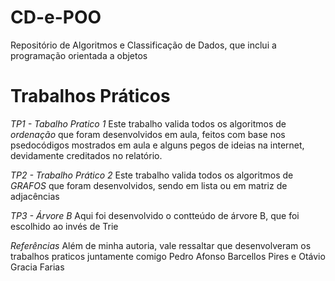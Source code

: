 # CD-e-POO
Repositório de Algoritmos e Classificação de Dados, que inclui a programação orientada a objetos 


# Trabalhos Práticos

*TP1 - Tabalho Pratico 1*
Este trabalho valida todos os algoritmos de *ordenação* que foram desenvolvidos em aula, feitos com base nos psedocódigos mostrados em aula e alguns pegos de ideias na internet, devidamente creditados no relatório.

*TP2 - Trabalho Prático 2*
Este trabalho valida todos os algoritmos de *GRAFOS* que foram desenvolvidos, sendo em lista ou em matriz de adjacências

*TP3 - Árvore B*
Aqui foi desenvolvido o contteúdo de árvore B, que foi escolhido ao invés de Trie


*Referências*
Além de minha autoria, vale ressaltar que desenvolveram os trabalhos praticos juntamente comigo Pedro Afonso Barcellos Pires e Otávio Gracia Farias
